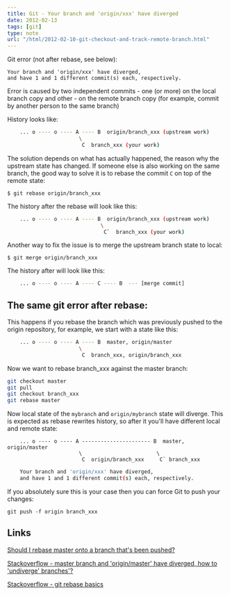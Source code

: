 ```yaml
---
title: Git - Your branch and 'origin/xxx' have diverged
date: 2012-02-13
tags: [git]
type: note
url: "/html/2012-02-10-git-checkout-and-track-remote-branch.html"
---
```


Git error (not after rebase, see below):

    Your branch and 'origin/xxx' have diverged,
    and have 1 and 1 different commit(s) each, respectively.

Error is caused by two independent commits - one (or more) on the local branch copy and other - on the remote branch copy (for example, commit by another person to the same branch)

<!-- more -->
History looks like:

```bash
    ... o ---- o ---- A ---- B  origin/branch_xxx (upstream work)
                       \
                        C  branch_xxx (your work)
```

The solution depends on what has actually happened, the reason why the upstream state has changed.
If someone else is also working on the same branch, the good way to solve it is to rebase the commit `C` on top of the remote state:

```
$ git rebase origin/branch_xxx 
```

The history after the rebase will look like this:

```bash
    ... o ---- o ---- A ---- B  origin/branch_xxx (upstream work)
                              \
                               C`  branch_xxx (your work)
```

Another way to fix the issue is to merge the upstream branch state to local:

```
$ git merge origin/branch_xxx
```

The history after will look like this:

```bash
    ... o ---- o ---- A ---- C ---- B  --- [merge commit]
```


The same git error after rebase:
--------------------------------------------

This happens if you rebase the branch which was previously pushed to the origin repository, for example, we start with a state like this:

```bash
    ... o ---- o ---- A ---- B  master, origin/master
                       \
                        C  branch_xxx, origin/branch_xxx
```

Now we want to rebase branch_xxx against the master branch:

```bash
git checkout master
git pull
git checkout branch_xxx
git rebase master
```

Now local state of the `mybranch` and `origin/mybranch` state will diverge.
This is expected as rebase rewrites history, so after it you'll have different local and remote state:

```
    ... o ---- o ---- A ---------------------- B  master, origin/master
                       \                        \
                        C  origin/branch_xxx     C` branch_xxx
```

```bash
    Your branch and 'origin/xxx' have diverged,
    and have 1 and 1 different commit(s) each, respectively.
```


If you absolutely sure this is your case then you can force Git to push your changes:

```
git push -f origin branch_xxx
```

Links
--------------------------------------------

[Should I rebase master onto a branch that's been pushed?](http://stackoverflow.com/questions/34918268/should-i-rebase-master-onto-a-branch-thats-been-pushed/34946769#34946769)

[Stackoverflow - master branch and 'origin/master' have diverged, how to 'undiverge' branches'?](http://stackoverflow.com/questions/2452226/master-branch-and-origin-master-have-diverged-how-to-undiverge-branches)

[Stackoverflow - git rebase basics](http://stackoverflow.com/questions/11563319/git-rebase-basics)
